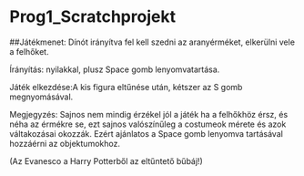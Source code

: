 # Prog1_Scratchprojekt
##Játékmenet: Dínót irányítva fel kell szedni az aranyérméket, elkerülni vele a felhőket.

Írányítás: nyilakkal, plusz Space gomb lenyomvatartása.

Játék elkezdése:A kis figura eltűnése után, kétszer az S gomb megnyomásával.

Megjegyzés: Sajnos nem mindig érzékel jól a játék ha a felhőkhöz érsz,
és néha az érmékre se, ezt sajnos valószínűleg a costumeok mérete és azok váltakozásai okozzák.
Ezért ajánlatos a Space gomb lenyomva tartásával hozzáérni az objektumokhoz.

(Az Evanesco a Harry Potterből az eltűntető bűbáj!)
